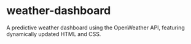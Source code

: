 # weather-dashboard
A predictive weather dashboard using the OpenWeather API, featuring dynamically updated HTML and CSS.
